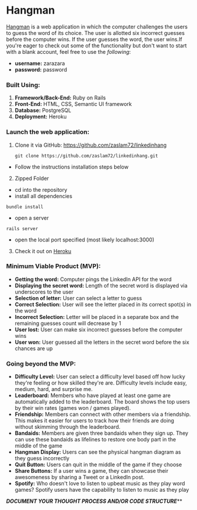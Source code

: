 # Hangman

[Hangman](https://linkedin-hangman.herokuapp.com) is a web application in which the computer challenges the users to guess the word of its choice. The user is allotted six incorrect guesses before the computer wins. If the user guesses the word, the user wins.If you're eager to check out some of the functionality but don't want to start with a blank account, feel free to use the *following*:<br>
- **username:** zarazara<br>
- **password:** password

### Built Using:  
1. **Framework/Back-End:** Ruby on Rails 
2. **Front-End:** HTML, CSS, Semantic UI framework 
3. **Database:** PostgreSQL
4. **Deployment:** Heroku

### Launch the web application: 
1. Clone it via GitHub: https://github.com/zaslam72/linkedinhang 
    ``` 
    git clone https://github.com/zaslam72/linkedinhang.git 
    ```
  - Follow the instructions installation steps below
    
2. Zipped Folder
  - cd into the repository
  - install all dependencies
 ```
 bundle install
 ```
 - open a server 
 ```
 rails server 
 ```
 - open the local port specified (most likely localhost:3000) 

3. Check it out on [Heroku](https://linkedin-hangman.herokuapp.com)


### Minimum Viable Product (MVP): 
- **Getting the word:** Computer pings the LinkedIn API for the word 
- **Displaying the secret word:** Length of the secret word is displayed via underscores to the user
- **Selection of letter:** User can select a letter to guess 
- **Correct Selection:** User will see the letter placed in its correct spot(s) in the word 
- **Incorrect Selection:** Letter will be placed in a separate box and the remaining guesses count will decrease by 1
- **User lost:** User can make six incorrect guesses before the computer wins
- **User won:** User guessed all the letters in the secret word before the six chances are up


### Going beyond the MVP: 
- **Difficulty Level:** User can select a difficulty level based off how lucky they're feeling or how skilled they're are. Difficulty levels include easy, medium, hard, and surprise me.
- **Leaderboard:** Members who have played at least one game are automatically added to the leaderboard. The board shows the top users by their win rates (games won / games played).
- **Friendship:** Members can connect with other members via a friendship. This makes it easier for users to track how their friends are doing without skimming through the leaderboard. 
- **Bandaids:** Members are given three bandaids when they sign up. They can use these bandaids as lifelines to restore one body part in the middle of the game 
- **Hangman Display:** Users can see the physical hangman diagram as they guess incorrectly 
- **Quit Button:** Users can quit in the middle of the game if they choose 
- **Share Buttons:** If a user wins a game, they can showcase their awesomeness by sharing a Tweet or a LinkedIn post. 
- **Spotify:** Who doesn't love to listen to upbeat music as they play word games? Spotify users have the capability to listen to music as they play 




*****DOCUMENT YOUR THOUGHT PROCESS AND/OR CODE STRUCTURE*******
